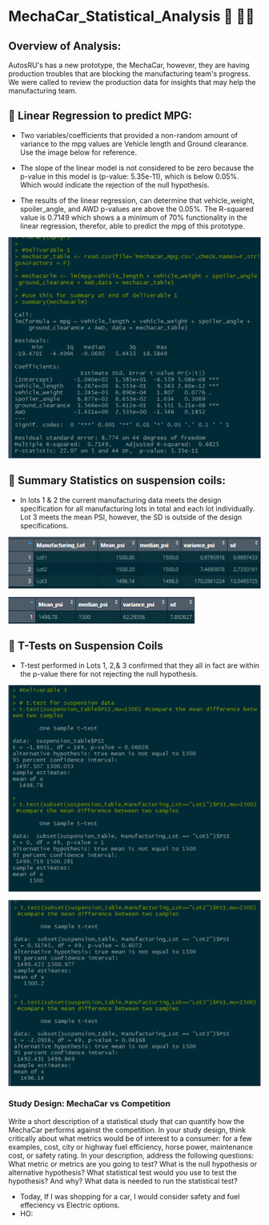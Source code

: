 # MechaCar_Statistical_Analysis 🚗 👩‍🔧
## Overview of Analysis:
AutosRU's has a new prototype, the MechaCar, however, they are having production troubles that are blocking the manufacturing team's progress. We were called to review the production data for insights that may help the manufacturing team.

## 🔳 Linear Regression to predict MPG:

- Two variables/coefficients that provided a non-random amount of variance to the mpg values are Vehicle length and Ground clearance. Use the image below for reference. 

- The slope of the linear model is not considered to be zero because the p-value in this model is (p-value: 5.35e-11), which is below 0.05%. Which would indicate the rejection of the null hypothesis.  

- The results of the linear regression, can determine that vehicle_weight, spoiler_angle, and AWD p-values are above the 0.05%. The R-squared value is 0.7149 which shows a a minimum of 70% functionality in the linear regression, therefor, able to predict the mpg of this prototype.

![](https://github.com/AJMnd/MechaCar_Statistical_Analysis/blob/main/Resources/Linear%20Regression.png)

## 🔳 Summary Statistics on suspension coils:

- In lots 1 & 2 the current manufacturing data meets the design specification for all manufacturing lots in total and each lot individually. Lot 3 meets the mean PSI, however, the SD is outside of the design specifications.

![](https://github.com/AJMnd/MechaCar_Statistical_Analysis/blob/main/Resources/Lot_summary.png)

![](https://github.com/AJMnd/MechaCar_Statistical_Analysis/blob/main/Resources/total_summary.png)

## 🔳 T-Tests on Suspension Coils

- T-test performed in Lots 1, 2,& 3 confirmed that they all in fact are within the p-value there for not rejecting the null hypothesis.

![](https://github.com/AJMnd/MechaCar_Statistical_Analysis/blob/main/Resources/t.test.png)


![](https://github.com/AJMnd/MechaCar_Statistical_Analysis/blob/main/Resources/t.test2.png)


### Study Design: MechaCar vs Competition 

Write a short description of a statistical study that can quantify how the MechaCar performs against the competition. In your study design, think critically about what metrics would be of interest to a consumer: for a few examples, cost, city or highway fuel efficiency, horse power, maintenance cost, or safety rating.
In your description, address the following questions:
What metric or metrics are you going to test?
What is the null hypothesis or alternative hypothesis?
What statistical test would you use to test the hypothesis? And why?
What data is needed to run the statistical test?

- Today, If I was shopping for a car, I would consider safety and fuel effeciency vs Electric options. 
- HO:
